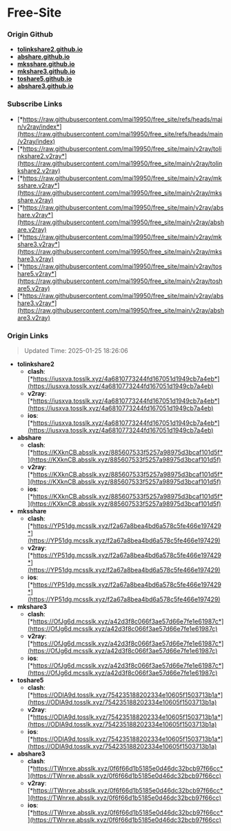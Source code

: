 # Free-Site

### Origin Github

- [**tolinkshare2.github.io**](https://github.com/tolinkshare2/tolinkshare2.github.io)
- [**abshare.github.io**](https://github.com/abshare/abshare.github.io)
- [**mksshare.github.io**](https://github.com/mksshare/mksshare.github.io)
- [**mkshare3.github.io**](https://github.com/mkshare3/mkshare3.github.io)
- [**toshare5.github.io**](https://github.com/toshare5/toshare5.github.io)
- [**abshare3.github.io**](https://github.com/abshare3/abshare3.github.io)

### Subscribe Links

- [*https://raw.githubusercontent.com/mai19950/free_site/refs/heads/main/v2ray/index*](https://raw.githubusercontent.com/mai19950/free_site/refs/heads/main/v2ray/index)
- [*https://raw.githubusercontent.com/mai19950/free_site/main/v2ray/tolinkshare2.v2ray*](https://raw.githubusercontent.com/mai19950/free_site/main/v2ray/tolinkshare2.v2ray)
- [*https://raw.githubusercontent.com/mai19950/free_site/main/v2ray/mksshare.v2ray*](https://raw.githubusercontent.com/mai19950/free_site/main/v2ray/mksshare.v2ray)
- [*https://raw.githubusercontent.com/mai19950/free_site/main/v2ray/abshare.v2ray*](https://raw.githubusercontent.com/mai19950/free_site/main/v2ray/abshare.v2ray)
- [*https://raw.githubusercontent.com/mai19950/free_site/main/v2ray/mkshare3.v2ray*](https://raw.githubusercontent.com/mai19950/free_site/main/v2ray/mkshare3.v2ray)
- [*https://raw.githubusercontent.com/mai19950/free_site/main/v2ray/toshare5.v2ray*](https://raw.githubusercontent.com/mai19950/free_site/main/v2ray/toshare5.v2ray)
- [*https://raw.githubusercontent.com/mai19950/free_site/main/v2ray/abshare3.v2ray*](https://raw.githubusercontent.com/mai19950/free_site/main/v2ray/abshare3.v2ray)

### Origin Links

> Updated Time: 2025-01-25 18:26:06

- **tolinkshare2**
  - **clash**: [*https://iusxva.tosslk.xyz/4a6810773244fd167051d1949cb7a4eb*](https://iusxva.tosslk.xyz/4a6810773244fd167051d1949cb7a4eb)
  - **v2ray**: [*https://iusxva.tosslk.xyz/4a6810773244fd167051d1949cb7a4eb*](https://iusxva.tosslk.xyz/4a6810773244fd167051d1949cb7a4eb)
  - **ios**: [*https://iusxva.tosslk.xyz/4a6810773244fd167051d1949cb7a4eb*](https://iusxva.tosslk.xyz/4a6810773244fd167051d1949cb7a4eb)
- **abshare**
  - **clash**: [*https://KXknCB.absslk.xyz/885607533f5257a98975d3bcaf101d5f*](https://KXknCB.absslk.xyz/885607533f5257a98975d3bcaf101d5f)
  - **v2ray**: [*https://KXknCB.absslk.xyz/885607533f5257a98975d3bcaf101d5f*](https://KXknCB.absslk.xyz/885607533f5257a98975d3bcaf101d5f)
  - **ios**: [*https://KXknCB.absslk.xyz/885607533f5257a98975d3bcaf101d5f*](https://KXknCB.absslk.xyz/885607533f5257a98975d3bcaf101d5f)
- **mksshare**
  - **clash**: [*https://YP51dg.mcsslk.xyz/f2a67a8bea4bd6a578c5fe466e197429*](https://YP51dg.mcsslk.xyz/f2a67a8bea4bd6a578c5fe466e197429)
  - **v2ray**: [*https://YP51dg.mcsslk.xyz/f2a67a8bea4bd6a578c5fe466e197429*](https://YP51dg.mcsslk.xyz/f2a67a8bea4bd6a578c5fe466e197429)
  - **ios**: [*https://YP51dg.mcsslk.xyz/f2a67a8bea4bd6a578c5fe466e197429*](https://YP51dg.mcsslk.xyz/f2a67a8bea4bd6a578c5fe466e197429)
- **mkshare3**
  - **clash**: [*https://OfJg6d.mcsslk.xyz/a42d3f8c066f3ae57d66e7fe1e61987c*](https://OfJg6d.mcsslk.xyz/a42d3f8c066f3ae57d66e7fe1e61987c)
  - **v2ray**: [*https://OfJg6d.mcsslk.xyz/a42d3f8c066f3ae57d66e7fe1e61987c*](https://OfJg6d.mcsslk.xyz/a42d3f8c066f3ae57d66e7fe1e61987c)
  - **ios**: [*https://OfJg6d.mcsslk.xyz/a42d3f8c066f3ae57d66e7fe1e61987c*](https://OfJg6d.mcsslk.xyz/a42d3f8c066f3ae57d66e7fe1e61987c)
- **toshare5**
  - **clash**: [*https://ODlA9d.tosslk.xyz/754235188202334e10605f1503713b1a*](https://ODlA9d.tosslk.xyz/754235188202334e10605f1503713b1a)
  - **v2ray**: [*https://ODlA9d.tosslk.xyz/754235188202334e10605f1503713b1a*](https://ODlA9d.tosslk.xyz/754235188202334e10605f1503713b1a)
  - **ios**: [*https://ODlA9d.tosslk.xyz/754235188202334e10605f1503713b1a*](https://ODlA9d.tosslk.xyz/754235188202334e10605f1503713b1a)
- **abshare3**
  - **clash**: [*https://TWnrxe.absslk.xyz/0f6f66d1b5185e0d46dc32bcb97f66cc*](https://TWnrxe.absslk.xyz/0f6f66d1b5185e0d46dc32bcb97f66cc)
  - **v2ray**: [*https://TWnrxe.absslk.xyz/0f6f66d1b5185e0d46dc32bcb97f66cc*](https://TWnrxe.absslk.xyz/0f6f66d1b5185e0d46dc32bcb97f66cc)
  - **ios**: [*https://TWnrxe.absslk.xyz/0f6f66d1b5185e0d46dc32bcb97f66cc*](https://TWnrxe.absslk.xyz/0f6f66d1b5185e0d46dc32bcb97f66cc)
